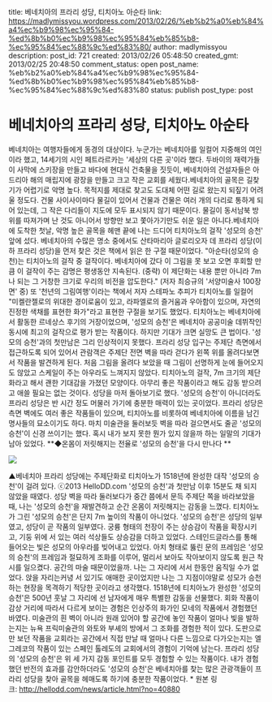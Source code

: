 title: 베네치아의 프라리 성당, 티치아노 아순타
link: https://madlymissyou.wordpress.com/2013/02/26/%eb%b2%a0%eb%84%a4%ec%b9%98%ec%95%84-%ed%8b%b0%ec%b9%98%ec%95%84%eb%85%b8-%ec%95%84%ec%88%9c%ed%83%80/
author: madlymissyou
description: 
post_id: 721
created: 2013/02/26 05:48:50
created_gmt: 2013/02/25 20:48:50
comment_status: open
post_name: %eb%b2%a0%eb%84%a4%ec%b9%98%ec%95%84-%ed%8b%b0%ec%b9%98%ec%95%84%eb%85%b8-%ec%95%84%ec%88%9c%ed%83%80
status: publish
post_type: post

# 베네치아의 프라리 성당, 티치아노 아순타

베네치아는 여행자들에게 동경의 대상이다. 누군가는 베네치아를 일컬어 지중해의 여인이라 했고, 14세기의 시인 페트라르카는 '세상의 다른 곳'이라 했다. 두바이의 재력가들이 사막에 스키장을 만들고 바다에 현대식 건축물을 짓듯이, 베네치아의 건설자들은 아드리아 해의 매립지에 광장을 만들고 크고 작은 교회를 세웠다.베네치아의 골목은 길찾기가 어렵기로 악명 높다. 목적지를 제대로 찾고도 도대체 어떤 길로 왔는지 되짚기 어려울 정도다. 건물 사이사이마다 물길이 있어서 건물과 건물은 여러 개의 다리로 통하게 되어 있는데, 그 작은 다리들이 지도에 모두 표시되지 않기 때문이다. 물길이 동서남북 방위를 따져가며 난 것도 아니어서 방향만 보고 쫓아가기만도 쉬운 일은 아니다.베네치아에 도착한 첫날, 악명 높은 골목을 헤맨 끝에 나는 드디어 티치아노의 걸작 '성모의 승천' 앞에 섰다. 베네치아의 수많은 명소 중에서도 산타마리아 글로리오자 데 프라리 성당(이하 프라리 성당)을 먼저 찾은 것은 책에서 읽은 한 구절 때문이었다. "아순타(성모의 승천)는 티치아노의 걸작 중 걸작이다. 베네치아에 갔다 이 그림을 못 보고 오면 후회할 만큼 이 걸작이 주는 감명은 평생동안 지속된다. (중략) 이 제단화는 내용 뿐만 아니라 7m나 되는 그 거창한 크기로 우리의 비전을 압도한다." (저자 최승규의 '서양미술사 100장면' 중) 또 '천년의 그림여행'이라는 책에서 저자 스테파노 추피가 티치아노를 일컬어 "미켈란젤로의 위대한 경이로움이 있고, 라파엘로의 즐거움과 우아함이 있으며, 자연의 진정한 색채를 표현한 화가"라고 표현한 구절을 보기도 했었다. 티치아노는 베네치아에서 활동한 르네상스 후기의 거장이었으며, '성모의 승천'은 베네치아 공공미술 데뷔작인 동시에 최고의 걸작으로 평가 받는 작품이다. 하지만 기대가 크면 실망도 큰 법이다. '성모의 승천'과의 첫만남은 그리 인상적이지 못했다. 프라리 성당 입구는 주제단 측면에서 접근하도록 되어 있어서 관람객은 주제단 전면 벽을 따라 걷다가 왼쪽 위를 올려다보면서 작품을 발견하게 된다. 처음 그림을 올려다 보았을 때 그림이 선명하게 눈에 들어오지도 않았고 스케일이 주는 아우라도 느껴지지 않았다. 티치아노의 걸작, 7m 크기의 제단화라고 해서 괜한 기대감을 가졌던 모양이다. 아무리 좋은 작품이라고 해도 감동 받으려고 애쓸 필요는 없는 것이다. 성당을 마저 돌아보기로 했다. '성모의 승천'이 아니더라도 프라리 성당은 반 시간 정도 머물러 가기에 충분한 매력이 있는 곳이었다. 프라리 성당은 측면 벽에도 여러 좋은 작품들이 있으며, 티치아노를 비롯하여 베네치아에 이름을 남긴 명사들의 묘소이기도 하다. 마치 미술관을 둘러보듯 벽을 따라 걸으면서도 줄곧 '성모의 승천'이 신경 쓰이기는 했다. 혹시 내가 보지 못한 뭔가 있지 않을까 하는 일말의 기대가 남아 있었다. **◆온몸이 저릿해지는 전율로 '성모의 승천'을 다시 만나다 **

![](http://www.hellodd.com/data/photos/IMAGE/NEWS//2013/02/20130226141546.jpg)

▲베네치아 프라리 성당에는 주제단화로 티치아노가 1518년에 완성한 대작 '성모의 승천'이 걸려 있다. ⓒ2013 HelloDD.com
'성모의 승천'과 첫만남 이후 15분도 채 되지 않았을 때였다. 성당 벽을 따라 둘러보다가 중간 쯤에서 문득 주제단 쪽을 바라보았을 때, 나는 '성모의 승천'을 재발견하고 순간 온몸이 저릿해지는 감동을 느꼈다. 티치아노가 그린 '성모의 승천'은 단지 7m 높이의 작품이 아니었다. '성모의 승천'은 성당의 일부였고, 성당이 곧 작품의 일부였다. 궁륭 형태의 천장이 주는 상승감이 작품을 확장시키고, 기둥 위에 서 있는 여러 석상들도 상승감을 더하고 있었다. 스테인드글라스를 통해 들어오는 빛은 성모의 아우라를 빚어내고 있었다. 아치 형태로 뚫린 문의 프레임은 '성모의 승천'의 프레임과 절묘하게 조화를 이루어, 멀리서 보아도 작아보이지 않도록 원근 착시를 일으켰다. 공간의 마술 때문이었을까. 나는 그 자리에 서서 한동안 움직일 수가 없었다. 앉을 자리는커녕 서 있기도 애매한 곳이었지만 나는 그 지점이야말로 성모가 승천하는 현장을 목격하기 적당한 곳이라고 생각했다. 1518년에 티치아노가 완성한 '성모의 승천'은 500년 훗날 그 자리에 선 남자에게 매우 특별한 감동을 선물했다. 회화 작품이 감상 거리에 따라서 다르게 보이는 경험은 인상주의 화가인 모네의 작품에서 경험했던 바였다. 미술관의 흰 벽이 아니라 원래 있어야 할 공간에 놓인 작품이 얼마나 빛을 발하는지는 뉴욕 프릭미술관의 와토와 부셰의 방에서 그 조화를 경험한 적이 있다. 도판으로만 보던 작품을 교회라는 공간에서 직접 만날 때 얼마나 다른 느낌으로 다가오는지는 엘 그레코의 작품이 있는 스페인 톨레도의 교회에서의 경험이 기억에 남는다. 프라리 성당의 '성모의 승천'은 위 세 가지 감동 포인트를 모두 경험할 수 있는 작품이다. 내가 경험했던 반전의 효과를 감안하더라도 '성모의 승천'은 베네치아를 찾는 많은 관광객들이 프라리 성당을 찾아 골목을 헤매도록 하기에 충분한 작품이었다. * 원본 링크: http://hellodd.com/news/article.html?no=40880